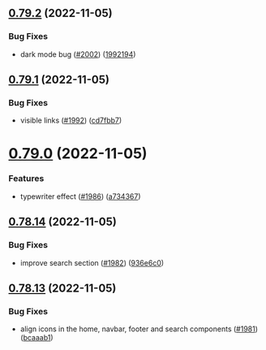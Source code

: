 ## [0.79.2](https://github.com/EddieHubCommunity/LinkFree/compare/v0.79.1...v0.79.2) (2022-11-05)


### Bug Fixes

* dark mode bug ([#2002](https://github.com/EddieHubCommunity/LinkFree/issues/2002)) ([1992194](https://github.com/EddieHubCommunity/LinkFree/commit/199219417aa67f2fc54ea930c18b1839b3078cbd))



## [0.79.1](https://github.com/EddieHubCommunity/LinkFree/compare/v0.79.0...v0.79.1) (2022-11-05)


### Bug Fixes

* visible links ([#1992](https://github.com/EddieHubCommunity/LinkFree/issues/1992)) ([cd7fbb7](https://github.com/EddieHubCommunity/LinkFree/commit/cd7fbb763dd745061e22dd27d8d75c33f8c48bbe))



# [0.79.0](https://github.com/EddieHubCommunity/LinkFree/compare/v0.78.14...v0.79.0) (2022-11-05)


### Features

* typewriter effect  ([#1986](https://github.com/EddieHubCommunity/LinkFree/issues/1986)) ([a734367](https://github.com/EddieHubCommunity/LinkFree/commit/a7343673c061939af61d3e0b3608d5e4d718b5a2))



## [0.78.14](https://github.com/EddieHubCommunity/LinkFree/compare/v0.78.13...v0.78.14) (2022-11-05)


### Bug Fixes

* improve search section ([#1982](https://github.com/EddieHubCommunity/LinkFree/issues/1982)) ([936e6c0](https://github.com/EddieHubCommunity/LinkFree/commit/936e6c061ff0c3be854db97ca585965deaa1c1ae))



## [0.78.13](https://github.com/EddieHubCommunity/LinkFree/compare/v0.78.12...v0.78.13) (2022-11-05)


### Bug Fixes

* align icons in the home, navbar, footer and search components ([#1981](https://github.com/EddieHubCommunity/LinkFree/issues/1981)) ([bcaaab1](https://github.com/EddieHubCommunity/LinkFree/commit/bcaaab1bd18eed7af231e69d3f4019678c379eef))



